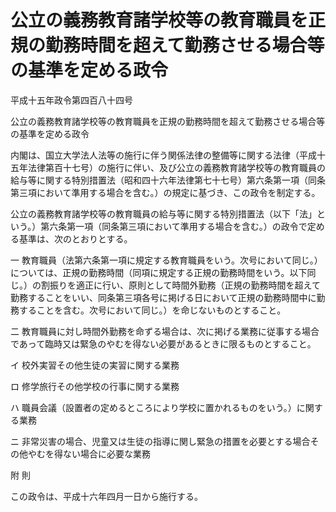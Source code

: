 # 公立の義務教育諸学校等の教育職員を正規の勤務時間を超えて勤務させる場合等の基準を定める政令

平成十五年政令第四百八十四号

公立の義務教育諸学校等の教育職員を正規の勤務時間を超えて勤務させる場合等の基準を定める政令

内閣は、国立大学法人法等の施行に伴う関係法律の整備等に関する法律（平成十五年法律第百十七号）の施行に伴い、及び公立の義務教育諸学校等の教育職員の給与等に関する特別措置法（昭和四十六年法律第七十七号）第六条第一項（同条第三項において準用する場合を含む。）の規定に基づき、この政令を制定する。

公立の義務教育諸学校等の教育職員の給与等に関する特別措置法（以下「法」という。）第六条第一項（同条第三項において準用する場合を含む。）の政令で定める基準は、次のとおりとする。

一 教育職員（法第六条第一項に規定する教育職員をいう。次号において同じ。）については、正規の勤務時間（同項に規定する正規の勤務時間をいう。以下同じ。）の割振りを適正に行い、原則として時間外勤務（正規の勤務時間を超えて勤務することをいい、同条第三項各号に掲げる日において正規の勤務時間中に勤務することを含む。次号において同じ。）を命じないものとすること。

二 教育職員に対し時間外勤務を命ずる場合は、次に掲げる業務に従事する場合であって臨時又は緊急のやむを得ない必要があるときに限るものとすること。

イ 校外実習その他生徒の実習に関する業務

ロ 修学旅行その他学校の行事に関する業務

ハ 職員会議（設置者の定めるところにより学校に置かれるものをいう。）に関する業務

ニ 非常災害の場合、児童又は生徒の指導に関し緊急の措置を必要とする場合その他やむを得ない場合に必要な業務

附 則

この政令は、平成十六年四月一日から施行する。
